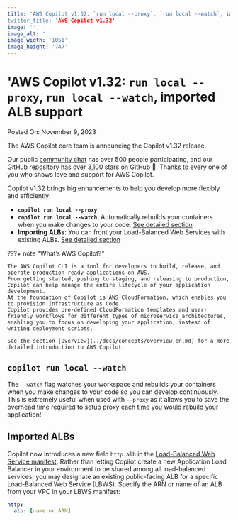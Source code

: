 ```yaml
---
title: 'AWS Copilot v1.32: `run local --proxy`, `run local --watch`, imported ALB support
twitter_title: 'AWS Copilot v1.32'
image: ''
image_alt: ''
image_width: '1051'
image_height: '747'
---
```


# 'AWS Copilot v1.32: `run local --proxy`, `run local --watch`, imported ALB support

Posted On: November 9, 2023

The AWS Copilot core team is announcing the Copilot v1.32 release.

Our public [сommunity сhat](https://app.gitter.im/#/room/#aws_copilot-cli:gitter.im) has over 500 people participating, and our GitHub repository has over 3,100 stars on [GitHub](http://github.com/aws/copilot-cli/) 🚀.
Thanks to every one of you who shows love and support for AWS Copilot.

Copilot v1.32 brings big enhancements to help you develop more flexibly and efficiently:

- **`copilot run local --proxy`**:
- **`copilot run local --watch`**: Automatically rebuilds your containers when you make changes to your code. [See detailed section](#copilot-run-local---watch)
- **Importing ALBs**: You can front your Load-Balanced Web Services with existing ALBs. [See detailed section](#imported-ALBs)

???+ note "What’s AWS Copilot?"

    The AWS Copilot CLI is a tool for developers to build, release, and operate production-ready applications on AWS.
    From getting started, pushing to staging, and releasing to production, Copilot can help manage the entire lifecycle of your application development.
    At the foundation of Copilot is AWS CloudFormation, which enables you to provision Infrastructure as Code.
    Copilot provides pre-defined CloudFormation templates and user-friendly workflows for different types of microservice architectures,
    enabling you to focus on developing your application, instead of writing deployment scripts.

    See the section [Overview](../docs/concepts/overview.en.md) for a more detailed introduction to AWS Copilot.

## 

## `copilot run local --watch`

The `--watch` flag watches your workspace and rebuilds your containers when you make changes to your code so you can develop continuously. This is extremely useful when used with `--proxy` as it allows you to save the overhead time required to setup proxy each time you would rebuild your application!

## Imported ALBs

Copilot now introduces a new field `http.alb` in the [Load-Balanced Web Service manifest](../docs/manifest/lb-web-service.en.md). Rather than letting Copilot create a new Application Load Balancer in your environment to be shared among all load-balanced services, you may designate an existing public-facing ALB for a specific Load-Balanced Web Service (LBWS). Specify the ARN or name of an ALB from your VPC in your LBWS manifest:

```yaml
http:
  alb: [name or ARN]
```
